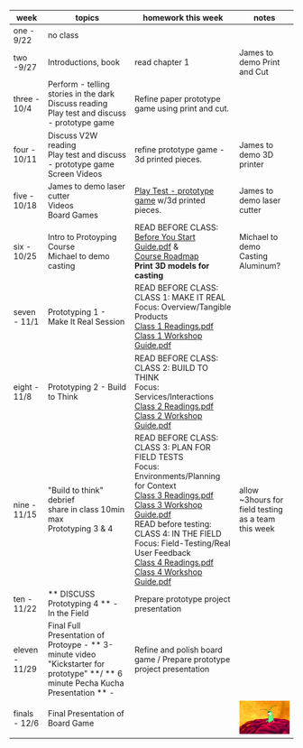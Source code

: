 | week          | topics                                                                                                          | homework this week                                                                                                 | notes                             |
|---------------|-----------------------------------------------------------------------------------------------------------------|--------------------------------------------------------------------------------------------------------------------|-----------------------------------|
| one - 9/22    | no class                                                                                                        |                                                                                                                    |                                   |
| two -9/27     | Introductions, book                                                                                             | read chapter 1                                                                                                     | James to demo Print and Cut       |
| three - 10/4  | Perform - telling stories in the dark<br>Discuss reading<br>Play test and discuss - prototype game                     | Refine paper prototype game using print and cut.                                                                                       |                                   |
| four - 10/11  | Discuss V2W reading<br>Play test and discuss - prototype game<br>Screen Videos                                          | refine prototype game - 3d printed pieces.                                                                         | James to demo 3D printer          |
| five - 10/18  | James to demo laser cutter <br> Videos<br>Board Games| [Play Test - prototype game](http://www.gamasutra.com/view/feature/185258/best_practices_five_tips_for_.php?print=1) w/3d printed pieces.| James to demo laser cutter|
| six - 10/25   | Intro to Protoyping Course <br> Michael to demo casting                                                               | READ BEFORE CLASS:<br>[Before You Start Guide.pdf](https://drive.google.com/open?id=0B2NDv4EUdOLkWWs0TVhfQlo3Q0E) &<br>[Course Roadmap](https://drive.google.com/open?id=0B2NDv4EUdOLkSEhIT3F6bFZTVTg)<br>**Print 3D models for casting**                                                               | Michael to demo Casting Aluminum? |
| seven - 11/1  | Prototyping 1 - Make It Real Session| READ BEFORE CLASS:<br> CLASS 1: MAKE IT REAL<br>Focus: Overview/Tangible Products<br>[Class 1 Readings.pdf](https://drive.google.com/open?id=0B2NDv4EUdOLkTHVGaUlrb3pTTGc)<br>[Class 1 Workshop Guide.pdf](https://drive.google.com/open?id=0B2NDv4EUdOLkUmJESXd5c1liM0k) |     |
| eight - 11/8  | Prototyping 2 - Build to Think |READ BEFORE CLASS:<br>CLASS 2: BUILD TO THINK<br>Focus: Services/Interactions<br>[Class 2 Readings.pdf](https://drive.google.com/open?id=0B2NDv4EUdOLkVTJFOUxPSHlRZ3M)<br>[Class 2 Workshop Guide.pdf](https://drive.google.com/open?id=0B2NDv4EUdOLkempsYldpWUQ5U3M) |                                |
| nine - 11/15  | "Build to think" debrief<br>share in class 10min max<br>Prototyping 3 & 4 | READ BEFORE CLASS:<br>CLASS 3: PLAN FOR FIELD TESTS<br>Focus: Environments/Planning for Context<br>[Class 3 Readings.pdf](https://drive.google.com/open?id=0B2NDv4EUdOLkN3h0NFd0WGJFV1U)<br>[Class 3 Workshop Guide.pdf](https://drive.google.com/open?id=0B2NDv4EUdOLkUlEwckJ6MVA0WFU)<br>READ before testing:<br>CLASS 4: IN THE FIELD<br>Focus: Field-Testing/Real User Feedback<br>[Class 4 Readings.pdf](https://drive.google.com/open?id=0B2NDv4EUdOLkTTU0QlZYM0Q0bmc)<br>[Class 4 Workshop Guide.pdf](https://drive.google.com/open?id=0B2NDv4EUdOLkZTJMSDBRQWs5WWc)  |   allow ~3hours for field testing as a team this week                                |
| ten - 11/22   | ** DISCUSS Prototyping 4 ** - In the Field | Prepare prototype project presentation |  |
| eleven - 11/29| Final Full Presentation of Protoype - ** 3-minute video "Kickstarter for prototype" **/ ** 6 minute Pecha Kucha Presentation ** -| Refine and polish board game / Prepare prototype project presentation                                              |                                   |
| finals - 12/6 | Final Presentation of Board Game |                                                                                                                    |![party](/brain.gif)                                  |
